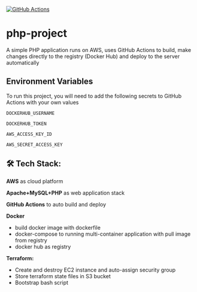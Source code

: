 
[![GitHub Actions](https://img.shields.io/endpoint.svg?url=https%3A%2F%2Factions-badge.atrox.dev%2Fatrox%2Fsync-dotenv%2Fbadge&style=flat-square)](https://actions-badge.atrox.dev/atrox/sync-dotenv/goto)

# php-project
A simple PHP application runs on AWS, uses GitHub Actions to build, make changes directly to the registry (Docker Hub) and deploy to the server automatically

## Environment Variables
To run this project, you will need to add the following secrets to GitHub Actions with your own values

`DOCKERHUB_USERNAME`

`DOCKERHUB_TOKEN`

`AWS_ACCESS_KEY_ID`

`AWS_SECRET_ACCESS_KEY`

## 🛠 Tech Stack:

**AWS**
as cloud platform

**Apache+MySQL+PHP**
as web application stack

**GitHub Actions** to auto build and deploy

**Docker**
- build docker image with dockerfile
- docker-compose to running multi-container application with pull image from registry
- docker hub as registry

**Terraform:**
- Create and destroy EC2 instance and auto-assign security group  
- Store terraform state files in S3 bucket
- Bootstrap bash script 

